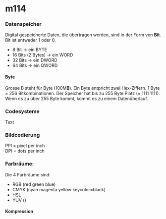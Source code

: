 # m114

### Datenspeicher
Digital gespeicherte Daten, die übertragen werden, sind in der Form von **Bit**.
Bit ist entweder 1 oder 0.

- 8 Bit &rarr; ein BYTE
- 16 Bits (2 Bytes) &rarr; ein WORD
- 32 Bits &rarr; ein DWORD
- 64 Bits &rarr; ein QWORD

#### Byte
Grosse B steht für Byte (100M**B**). Ein Byte entpricht zwei Hex-Ziffern. 1 Byte = 256 Bitkombinationen.
Der Speicher hat bis zu 255 Byte Platz (= 1111 1111). Wenn es zu über 255 Byte kommt, kommt es zu einem Datenüberlauf.

### Codesysteme
Text

### Bildcodierung
PPI = pixel per inch  
DPI = dots per inch

### Farbräume:
Die 4 Farbräume sind:
- RGB (red green blue)
- CMYK (cyan magenta yellow keycolor=black)
- HSL
- YUV ()

#### Kompression
